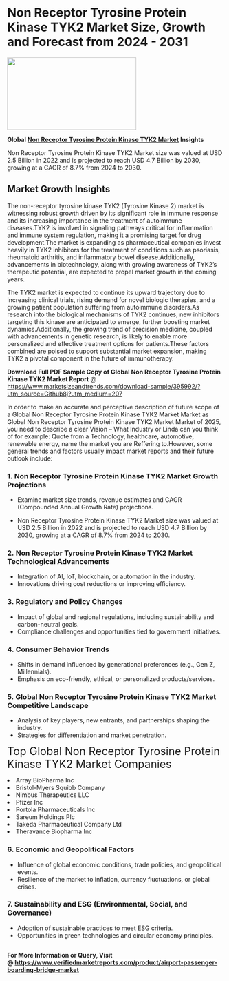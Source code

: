 <H1>Non Receptor Tyrosine Protein Kinase TYK2 Market Size, Growth and Forecast from 2024 - 2031</H1><img class="aligncenter size-medium wp-image-584254" src="https://thirdeyenews.in/wp-content/uploads/2024/09/Global-Market-Research-300x168.jpeg" alt="" width="300" height="168" /><p><strong>Global&nbsp;<a href="https://www.marketsizeandtrends.com/download-sample/395992/?utm_source=Github8j?utm_medium=207">Non Receptor Tyrosine Protein Kinase TYK2 Market</a> Insights</strong></p><p>Non Receptor Tyrosine Protein Kinase TYK2 Market size was valued at USD 2.5 Billion in 2022 and is projected to reach USD 4.7 Billion by 2030, growing at a CAGR of 8.7% from 2024 to 2030.</p><p><h2>Market Growth Insights</h2> <p>The non-receptor tyrosine kinase TYK2 (Tyrosine Kinase 2) market is witnessing robust growth driven by its significant role in immune response and its increasing importance in the treatment of autoimmune diseases.TYK2 is involved in signaling pathways critical for inflammation and immune system regulation, making it a promising target for drug development.The market is expanding as pharmaceutical companies invest heavily in TYK2 inhibitors for the treatment of conditions such as psoriasis, rheumatoid arthritis, and inflammatory bowel disease.Additionally, advancements in biotechnology, along with growing awareness of TYK2’s therapeutic potential, are expected to propel market growth in the coming years.</p> <p>The TYK2 market is expected to continue its upward trajectory due to increasing clinical trials, rising demand for novel biologic therapies, and a growing patient population suffering from autoimmune disorders.As research into the biological mechanisms of TYK2 continues, new inhibitors targeting this kinase are anticipated to emerge, further boosting market dynamics.Additionally, the growing trend of precision medicine, coupled with advancements in genetic research, is likely to enable more personalized and effective treatment options for patients.These factors combined are poised to support substantial market expansion, making TYK2 a pivotal component in the future of immunotherapy.</p> <p><span class=""><strong>Download Full PDF Sample Copy of Global Non Receptor Tyrosine Protein Kinase TYK2 Market Report</strong> @ <a href="https://www.marketsizeandtrends.com/download-sample/395992/?utm_source=Github8j?utm_medium=207" target="_blank">https://www.marketsizeandtrends.com/download-sample/395992/?utm_source=Github8j?utm_medium=207</a></span></p><p>In order to make an accurate and perceptive description of future scope of a Global&nbsp;Non Receptor Tyrosine Protein Kinase TYK2 Market Market as Global&nbsp;Non Receptor Tyrosine Protein Kinase TYK2 Market Market of 2025, you need to describe a clear Vision &ndash; What Industry or Linda can you think of for example: Quote from a Technology, healthcare, automotive, renewable energy, name the market you are Reffering to.However, some general trends and factors usually impact market reports and their future outlook include:</p><h3>1.&nbsp;<strong>Non Receptor Tyrosine Protein Kinase TYK2 Market Growth Projections</strong></h3><ul><li>Examine market size trends, revenue estimates and CAGR (Compounded Annual Growth Rate) projections.</li><li><p>Non Receptor Tyrosine Protein Kinase TYK2 Market size was valued at USD 2.5 Billion in 2022 and is projected to reach USD 4.7 Billion by 2030, growing at a CAGR of 8.7% from 2024 to 2030.</p></li></ul><h3>2.&nbsp;<strong>Non Receptor Tyrosine Protein Kinase TYK2 Market Technological Advancements</strong></h3><ul><li>Integration of AI, IoT, blockchain, or automation in the industry.</li><li>Innovations driving cost reductions or improving efficiency.</li></ul><h3>3.&nbsp;<strong>Regulatory and Policy Changes</strong></h3><ul><li>Impact of global and regional regulations, including sustainability and carbon-neutral goals.</li><li>Compliance challenges and opportunities tied to government initiatives.</li></ul><h3>4.&nbsp;<strong>Consumer Behavior Trends</strong></h3><ul><li>Shifts in demand influenced by generational preferences (e.g., Gen Z, Millennials).</li><li>Emphasis on eco-friendly, ethical, or personalized products/services.</li></ul><h3>5.&nbsp;<strong>Global Non Receptor Tyrosine Protein Kinase TYK2 Market Competitive Landscape</strong></h3><ul><li>Analysis of key players, new entrants, and partnerships shaping the industry.</li><li>Strategies for differentiation and market penetration.</li></ul><p data-pm-slice="1 1 []"><span style="color: inherit; font-family: inherit; font-size: 25px;">Top Global Non Receptor Tyrosine Protein Kinase TYK2 Market Companies</span></p><div class="" data-test-id=""><p><li>Array BioPharma Inc</li><li> Bristol-Myers Squibb Company</li><li> Nimbus Therapeutics LLC</li><li> Pfizer Inc</li><li> Portola Pharmaceuticals Inc</li><li> Sareum Holdings Plc</li><li> Takeda Pharmaceutical Company Ltd</li><li> Theravance Biopharma Inc</li></p></div><h3>6.&nbsp;<strong>Economic and Geopolitical Factors</strong></h3><ul><li>Influence of global economic conditions, trade policies, and geopolitical events.</li><li>Resilience of the market to inflation, currency fluctuations, or global crises.</li></ul><h3>7.&nbsp;<strong>Sustainability and ESG (Environmental, Social, and Governance)</strong></h3><ul><li>Adoption of sustainable practices to meet ESG criteria.</li><li>Opportunities in green technologies and circular economy principles.</li></ul><h2><strong style="font-size: 14px;">For More Information or Query, Visit @&nbsp;</strong><a style="background-color: #ffffff; font-size: 14px;" href="https://www.marketsizeandtrends.com/report/non-receptor-tyrosine-protein-kinase-tyk2-market/" target="_blank">https://www.verifiedmarketreports.com/product/airport-passenger-boarding-bridge-market</a></h2>